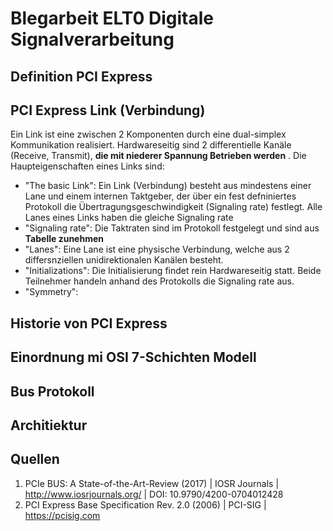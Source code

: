 # Blegarbeit ELT0 Digitale Signalverarbeitung


## Definition PCI Express
## PCI Express Link (Verbindung)
Ein Link ist eine zwischen 2 Komponenten durch eine dual-simplex Kommunikation realisiert. Hardwareseitig sind 2 differentielle Kanäle (Receive, Transmit), __die mit niederer Spannung Betrieben werden__ .
Die Haupteigenschaften eines Links sind:
- "The basic Link":
  Ein Link (Verbindung) besteht aus mindestens einer Lane und einem internen Taktgeber, der über ein fest defniniertes Protokoll die Übertragungsgeschwindigkeit (Signaling rate) festlegt. Alle Lanes eines Links haben die gleiche Signaling rate
- "Signaling rate":
  Die Taktraten sind im Protokoll festgelegt und sind aus __Tabelle zunehmen__
- "Lanes":
  Eine Lane ist eine physische Verbindung, welche aus 2 differsnziellen unidirektionalen Kanälen besteht.
- "Initializations":
  Die Initialisierung findet rein Hardwareseitig statt. Beide Teilnehmer handeln anhand des Protokolls die Signaling rate aus.
- "Symmetry":


### 
## Historie von PCI Express
## Einordnung mi OSI 7-Schichten Modell
## Bus Protokoll
## Architiektur


## Quellen
1. PCIe BUS: A State-of-the-Art-Review (2017) | IOSR Journals | http://www.iosrjournals.org/ | DOI: 10.9790/4200-0704012428
2. PCI Express Base Specification Rev. 2.0 (2006) | PCI-SIG | https://pcisig.com 